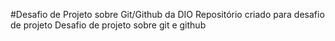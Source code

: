 #Desafio de Projeto sobre Git/Github da DIO
Repositório criado para desafio de projeto
Desafio de projeto sobre git e github
